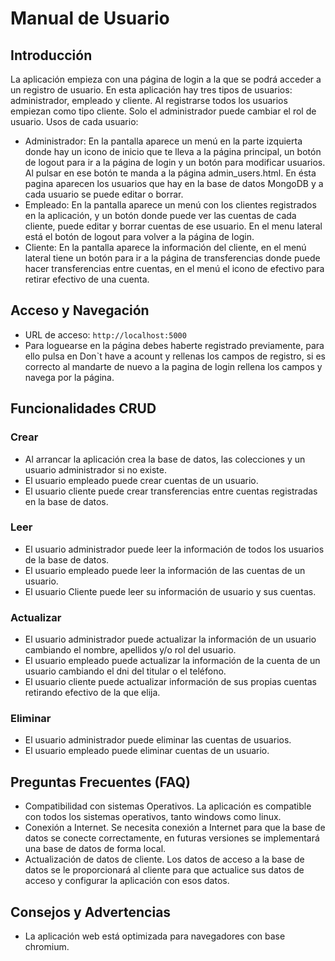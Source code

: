 # Manual de Usuario

## Introducción
La aplicación empieza con una página de login a la que se podrá acceder a un registro de usuario. En esta aplicación hay tres tipos de usuarios: administrador, empleado y cliente. Al registrarse todos los usuarios empiezan como tipo cliente. Solo el administrador puede cambiar el rol de usuario.
Usos de cada usuario:
- Administrador: En la pantalla aparece un menú en la parte izquierta donde hay un icono de inicio que te lleva a la página principal, un botón de logout para ir a la página de login y un botón para modificar usuarios. Al pulsar en ese botón te manda a la página admin_users.html. En ésta pagina aparecen los usuarios que hay en la base de datos MongoDB y a cada usuario se puede editar o borrar.
- Empleado: En la pantalla aparece un menú con los clientes registrados en la aplicación, y un botón donde puede ver las cuentas de cada cliente, puede editar y borrar cuentas de ese usuario. En el menu lateral está el botón de logout para volver a la página de login.
- Cliente: En la pantalla aparece la información del cliente, en el menú lateral tiene un botón para ir a la página de transferencias donde puede hacer transferencias entre cuentas, en el menú el icono de efectivo para retirar efectivo de una cuenta.

## Acceso y Navegación
- URL de acceso: `http://localhost:5000`
- Para loguearse en la página debes haberte registrado previamente, para ello pulsa en Don`t have a acount y rellenas los campos de registro, si es correcto al mandarte de nuevo a la pagina de login rellena los campos y navega por la página.

## Funcionalidades CRUD
### Crear
- Al arrancar la aplicación crea la base de datos, las colecciones y un usuario administrador si no existe. 
- El usuario empleado puede crear cuentas de un usuario.
- El usuario cliente puede crear transferencias entre cuentas registradas en la base de datos.

### Leer
- El usuario administrador puede leer la información de todos los usuarios de la base de datos.
- El usuario empleado puede leer la información de las cuentas de un usuario.
- El usuario Cliente puede leer su información de usuario y sus cuentas.

### Actualizar
- El usuario administrador puede actualizar la información de un usuario cambiando el nombre, apellidos y/o rol del usuario.
- El usuario empleado puede actualizar la información de la cuenta de un usuario cambiando el dni del titular o el teléfono.
- El usuario cliente puede actualizar información de sus propias cuentas retirando efectivo de la que elija.

### Eliminar
- El usuario administrador puede eliminar las cuentas de usuarios.
- El usuario empleado puede eliminar cuentas de un usuario.

## Preguntas Frecuentes (FAQ)
- Compatibilidad con sistemas Operativos.
    La aplicación es compatible con todos los sistemas operativos, tanto windows como linux.
- Conexión a Internet.
    Se necesita conexión a Internet para que la base de datos se conecte correctamente, en futuras versiones se implementará una base de datos de forma local.
- Actualización de datos de cliente. 
    Los datos de acceso a la base de datos se le proporcionará al cliente para que actualice sus datos de acceso y configurar la aplicación con esos datos.


## Consejos y Advertencias
- La aplicación web está optimizada para navegadores con base chromium.

